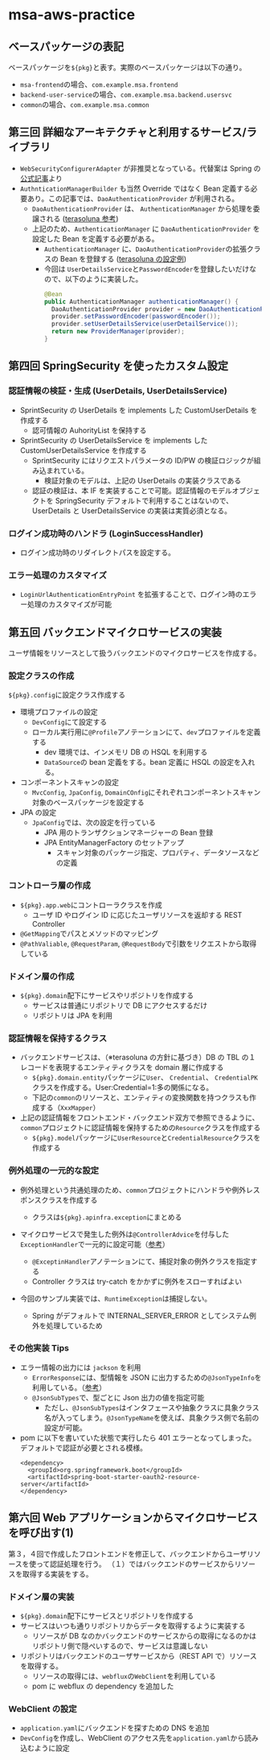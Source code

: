 # msa-aws-practice

## ベースパッケージの表記

ベースパッケージを`${pkg}`と表す。実際のベースパッケージは以下の通り。

- `msa-frontend`の場合、`com.example.msa.frontend`
- `backend-user-service`の場合、`com.example.msa.backend.usersvc`
- `common`の場合、`com.example.msa.common`

## 第三回 詳細なアーキテクチャと利用するサービス/ライブラリ

- `WebSecurityConfigurerAdapter` が非推奨となっている。代替案は Spring の[公式記事](https://spring.io/blog/2022/02/21/spring-security-without-the-websecurityconfigureradapter)より
- `AuthnticationManagerBuilder` も当然 Override ではなく Bean 定義する必要あり。この記事では、`DaoAuthenticationProvider` が利用される。
  - `DaoAuthenticationProvider` は、 `AuthenticationManager` から処理を委譲される ([terasoluna 参考](https://terasolunaorg.github.io/guideline/5.2.0.RELEASE/ja/Security/Authentication.html#id3))
  - 上記のため、`AuthenticationManager` に `DaoAuthenticationProvider` を設定した Bean を定義する必要がある。
    - `AuthenticationManager` に、`DaoAuthenticationProvider`の拡張クラスの Bean を登録する ([terasoluna の設定例](http://terasolunaorg.github.io/guideline/current/ja/Security/Authentication.html#id48))
    - 今回は `UserDetailsService`と`PasswordEncoder`を登録したいだけなので、以下のように実装した。
      ```java
      @Bean
      public AuthenticationManager authenticationManager() {
        DaoAuthenticationProvider provider = new DaoAuthenticationProvider();
        provider.setPasswordEncoder(passwordEncoder());
        provider.setUserDetailsService(userDetailService());
        return new ProviderManager(provider);
      }
      ```

## 第四回 SpringSecurity を使ったカスタム設定

### 認証情報の検証・生成 (UserDetails, UserDetailsService)

- SprintSecurity の UserDetails を implements した CustomUserDetails を作成する
  - 認可情報の AuhorityList を保持する
- SprintSecurity の UserDetailsService を implements した CustomUserDetailsService を作成する
  - SprintSecurity にはリクエストパラメータの ID/PW の検証ロジックが組み込まれている。
    - 検証対象のモデルは、上記の UserDetails の実装クラスである
  - 認証の検証は、本 IF を実装することで可能。認証情報のモデルオブジェクトを SpringSecurity デフォルトで利用することはないので、UserDetails と UserDetailsService の実装は実質必須となる。

### ログイン成功時のハンドラ (LoginSuccessHandler)

- ログイン成功時のリダイレクトパスを設定する。

### エラー処理のカスタマイズ

- `LoginUrlAuthenticationEntryPoint` を拡張することで、ログイン時のエラー処理のカスタマイズが可能

## 第五回 バックエンドマイクロサービスの実装

ユーザ情報をリソースとして扱うバックエンドのマイクロサービスを作成する。

### 設定クラスの作成

`${pkg}.config`に設定クラス作成する

- 環境プロファイルの設定
  - `DevConfig`にて設定する
  - ローカル実行用に`@Profile`アノテーションにて、`dev`プロファイルを定義する
    - dev 環境では、インメモリ DB の HSQL を利用する
    - `DataSource`の bean 定義をする。bean 定義に HSQL の設定を入れる。
- コンポーネントスキャンの設定
  - `MvcConfig`, `JpaConfig`, `DomainCOnfig`にそれぞれコンポーネントスキャン対象のベースパッケージを設定する
- JPA の設定
  - `JpaConfig`では、次の設定を行っている
    - JPA 用のトランザクションマネージャーの Bean 登録
    - JPA EntityManagerFactory のセットアップ
      - スキャン対象のパッケージ指定、プロパティ、データソースなどの定義

### コントローラ層の作成

- `${pkg}.app.web`にコントローラクラスを作成
  - ユーザ ID やログイン ID に応じたユーザリソースを返却する REST Controller
- `@GetMapping`でパスとメソッドのマッピング
- `@PathValiable`, `@RequestParam`, `@RequestBody`で引数をリクエストから取得している

### ドメイン層の作成

- `${pkg}.domain`配下にサービスやリポジトリを作成する
  - サービスは普通にリポジトリで DB にアクセスするだけ
  - リポジトリは JPA を利用

### 認証情報を保持するクラス

- バックエンドサービスは、（※terasoluna の方針に基づき）DB の TBL の１レコードを表現するエンティティクラスを domain 層に作成する
  - `${pkg}.domain.entity`パッケージに`User`、 `Credential`、 `CredentialPK` クラスを作成する。User:Credential=1:多の関係になる。
  - 下記の`common`のリソースと、エンティティの変換関数を持つクラスも作成する（`XxxMapper`）
- 上記の認証情報をフロントエンド・バックエンド双方で参照できるように、`common`プロジェクトに認証情報を保持するための`Resource`クラスを作成する
  - `${pkg}.model`パッケージに`UserResource`と`CredentialResource`クラスを作成する

### 例外処理の一元的な設定

- 例外処理という共通処理のため、`common`プロジェクトにハンドラや例外レスポンスクラスを作成する
  - クラスは`${pkg}.apinfra.exception`にまとめる
- マイクロサービスで発生した例外は`@ControllerAdvice`を付与した`ExceptionHandler`で一元的に設定可能（[参考](https://qiita.com/niwasawa/items/f5a6a285d7bd99e8273a)）

  - `@ExceptinHandler`アノテーションにて、捕捉対象の例外クラスを指定する
  - Controller クラスは try-catch をかかずに例外をスローすればよい

- 今回のサンプル実装では、`RuntimeException`は捕捉しない。

  - Spring がデフォルトで INTERNAL_SERVER_ERROR としてシステム例外を処理しているため

### その他実装 Tips

- エラー情報の出力には `jackson` を利用
  - `ErrorResponse`には、型情報を JSON に出力するための`@JsonTypeInfo`を利用している。（[参考](https://qiita.com/opengl-8080/items/b613b9b3bc5d796c840c#%E5%9E%8B%E6%83%85%E5%A0%B1%E3%82%92-json-%E3%81%AB%E5%87%BA%E5%8A%9B%E3%81%99%E3%82%8B)）
  - `@JsonSubTypes`で、型ごとに Json 出力の値を指定可能
    - ただし、`@JsonSubTypes`はインタフェースや抽象クラスに具象クラス名が入ってしまう。`@JsonTypeName`を使えば、具象クラス側で名前の設定が可能。
- pom に以下を書いていた状態で実行したら 401 エラーとなってしまった。デフォルトで認証が必要とされる模様。
  ```
  <dependency>
    <groupId>org.springframework.boot</groupId>
    <artifactId>spring-boot-starter-oauth2-resource-server</artifactId>
  </dependency>
  ```

## 第六回 Web アプリケーションからマイクロサービスを呼び出す(1)

第３，４回で作成したフロントエンドを修正して、バックエンドからユーザリソースを使って認証処理を行う。
（１）ではバックエンドのサービスからリソースを取得する実装をする。

### ドメイン層の実装

- `${pkg}.domain`配下にサービスとリポジトリを作成する
- サービスはいつも通りリポジトリからデータを取得するように実装する
  - リソースが DB なのかバックエンドのサービスからの取得になるのかはリポジトリ側で隠ぺいするので、サービスは意識しない
- リポジトリはバックエンドのユーザサービスから（REST API で）リソースを取得する。
  - リソースの取得には、`webflux`の`WebClient`を利用している
  - pom に webflux の dependency を追加した

### WebClient の設定

- `application.yaml`にバックエンドを探すための DNS を追加
- `DevConfig`を作成し、WebClient のアクセス先を`application.yaml`から読み込むように設定
